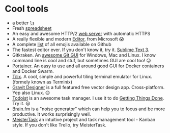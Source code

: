 # Cool tools

- a better [`ls`](https://github.com/ogham/exa)
- Fresh [spreadsheet](https://airtable.com/)
- An easy and awesome HTTP/2 [web server](https://caddyserver.com/) with automatic HTTPS
- A really flexible and modern [Editor](https://code.visualstudio.com/), from Microsoft :scream:
- A complete [list](https://gist.github.com/rxaviers/7360908) of all emojis available on Github
- The fastest editor ever. If you don't know it, try it. [Sublime Text 3](https://www.sublimetext.com/).
- Gitkraken. An [awesome Git GUI](https://www.gitkraken.com/) for Windows, Mac and Linux. I know command line is cool and stuf, but sometimes GUI are cool too! :wink:
- [Portainer](https://portainer.io/). An easy to use and all around good GUI for Docker containers and Docker Swarm.
- [Tilix](https://github.com/gnunn1/tilix). A cool, simple and powerful tiling terminal emulator for Linux. (formely known as Terminix)
- [Gravit Designer](https://www.designer.io/) is a full featured free vector design app. Cross-platform. Yep also Linux. :wink:
- [Todoist](https://todoist.com) is an awesome task manager. I use it to do [Getting Things Done](http://gettingthingsdone.com/). Try it. :smiley:
- [Brain.fm](https://www.brain.fm) is a "noise generator" which can help you to focus and be more productive. It works surprisingly well.
- [MeisterTask](https://www.meistertask.com) an intuitive project and task management tool - Kanban style. If you don't like Trello, try MeisterTask.
